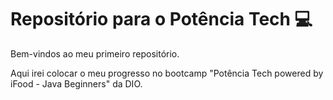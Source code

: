 # Repositório para o Potência Tech 💻

Bem-vindos ao meu primeiro repositório.

Aqui irei colocar o meu progresso no bootcamp "Potência Tech powered by iFood - Java Beginners" da DIO. 
